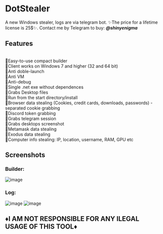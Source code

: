 # DotStealer
A new Windows stealer, logs are via telegram bot. ✨The price for a lifetime license is 25$✨. Contact me by Telegram to buy: **<em>@shinyenigma</em>**
## Features
<br>🔸Easy-to-use compact builder
<br>🔸Client works on Windows 7 and higher (32 and 64 bit)
<br>🔸Anti doble-launch
<br>🔸Anti VM
<br>🔸Anti-debug
<br>🔸Single .net exe without dependences
<br>🔸Grabs Desktop files
<br>🔸Run from the start directory/install
<br>🔸Browser data stealing (Cookies, credit cards, downloads, passwords) - separated cookie grabbing
<br>🔸Discord token grabbing
<br>🔸Grabs telegram session
<br>🔸Grabs desktops screenshot
<br>🔸Metamask data stealing
<br>🔸Exodus data stealing
<br>🔸Computer info stealing: IP, location, username, RAM, GPU etc
## Screenshots
### Builder:
![image](https://github.com/YellowKnife802/DotStealer/assets/156382357/18a024ea-20bc-4993-98b9-aa81bb182b9f)

### Log:
![image](https://github.com/YellowKnife802/DotStealer/assets/156382357/77ea434e-d353-4dd0-a0bf-82483a456348)
![image](https://github.com/YellowKnife802/DotStealer/assets/156382357/113ab154-7845-474c-a316-60b80c00cc22)

## ♦️I AM NOT RESPONSIBLE FOR ANY ILEGAL USAGE OF THIS TOOL♦️
